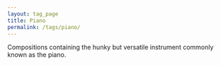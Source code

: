 ```yaml
---
layout: tag_page
title: Piano
permalink: /tags/piano/
---
```


Compositions containing the hunky but versatile instrument commonly known as the piano.
